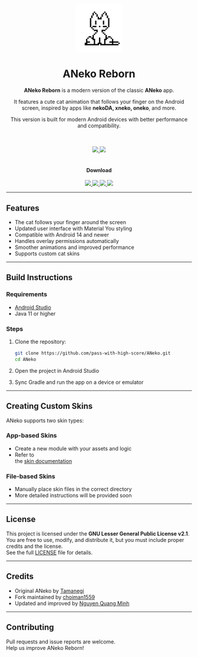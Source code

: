 <div align="center">      
  <img src="fastlane/metadata/android/en-US/images/icon.png" width="128" height="128">
  <h1>ANeko Reborn</h1>
  <p><strong>ANeko Reborn</strong> is a modern version of the classic <strong>ANeko</strong> app.</p>
<p>It features a cute cat animation that follows your finger on the Android screen, inspired by apps like <strong>nekoDA, xneko, oneko</strong>, and more.</p>
<p>This version is built for modern Android devices with better performance and compatibility.</p>
  <br><br>
  <a href="https://github.com/pass-with-high-score/ANeko/releases">
    <img src="https://img.shields.io/github/v/release/pass-with-high-score/ANeko">
  </a>
  <a href="https://github.com/pass-with-high-score/ANeko/releases">
    <img src="https://img.shields.io/github/downloads/pass-with-high-score/ANeko/total">
  </a>
  <br><br>
  <h4>Download</h4>
  <a href="https://play.google.com/store/apps/details?id=org.nqmgaming.aneko">
    <img src="https://play.google.com/intl/en_us/badges/static/images/badges/en_badge_web_generic.png" height="80">
  </a>
  <a href="https://github.com/pass-with-high-score/ANeko/releases">
    <img src="https://raw.githubusercontent.com/NeoApplications/Neo-Backup/034b226cea5c1b30eb4f6a6f313e4dadcbb0ece4/badge_github.png" height="80">
  </a>
  <a href="https://www.openapk.net/vi/aneko/org.nqmgaming.aneko/">
    <img src="https://www.openapk.net/images/openapk-badge.png" height="80">
  </a>
  <a href="https://f-droid.org/">
    <img src="https://fdroid.gitlab.io/artwork/badge/get-it-on.png" height="80">
  </a>
  </a>
</div> 

---  

## Features

* The cat follows your finger around the screen
* Updated user interface with Material You styling
* Compatible with Android 14 and newer
* Handles overlay permissions automatically
* Smoother animations and improved performance
* Supports custom cat skins

---  

## Build Instructions

### Requirements

* [Android Studio](https://developer.android.com/studio)
* Java 11 or higher

### Steps

1. Clone the repository:
   ```bash
   git clone https://github.com/pass-with-high-score/ANeko.git 
   cd ANeko 
   ```
2. Open the project in Android Studio

3. Sync Gradle and run the app on a device or emulator

---  

## Creating Custom Skins

ANeko supports two skin types:

### App-based Skins

* Create a new module with your assets and logic
* Refer to  
  the [skin documentation](http://www.tamanegi.org/prog/android-apps/aneko-skin.html#create-skin)

### File-based Skins

* Manually place skin files in the correct directory
* More detailed instructions will be provided soon

---  

## License

This project is licensed under the **GNU Lesser General Public License v2.1**.  
You are free to use, modify, and distribute it, but you must include proper credits and the
license.  
See the full [LICENSE](LICENSE) file for details.
  
---  

## Credits

* Original ANeko by [Tamanegi](https://github.com/lllllT)
* Fork maintained by [choiman1559](https://github.com/choiman1559/ANeko)
* Updated and improved by [Nguyen Quang Minh](https://github.com/nqmgaming)

---  

## Contributing

Pull requests and issue reports are welcome.  
Help us improve ANeko Reborn!
